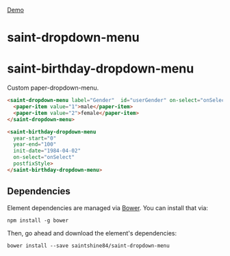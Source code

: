 [Demo](http://saintshine84.github.io/saint-dropdown-menu/components/saint-dropdown-menu/)

# saint-dropdown-menu
# saint-birthday-dropdown-menu

Custom paper-dropdown-menu.

```HTML
<saint-dropdown-menu label="Gender"  id="userGender" on-select="onSelect">         
  <paper-item value="1">male</paper-item>
  <paper-item value="2">female</paper-item>
</saint-dropdown-menu>

<saint-birthday-dropdown-menu
  year-start="0"
  year-end="100"
  init-date="1984-04-02"
  on-select="onSelect"
  postfixStyle>
</saint-birthday-dropdown-menu>
```

## Dependencies

Element dependencies are managed via [Bower](http://bower.io/). You can
install that via:

    npm install -g bower

Then, go ahead and download the element's dependencies:

    bower install --save saintshine84/saint-dropdown-menu
